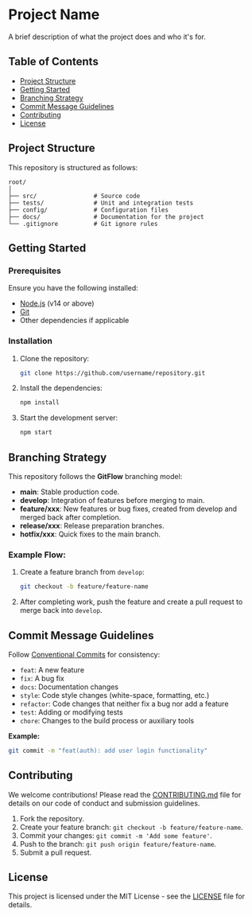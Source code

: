 # Project Name

A brief description of what the project does and who it's for.

## Table of Contents

- [Project Structure](#project-structure)
- [Getting Started](#getting-started)
- [Branching Strategy](#branching-strategy)
- [Commit Message Guidelines](#commit-message-guidelines)
- [Contributing](#contributing)
- [License](#license)

## Project Structure

This repository is structured as follows:

```
root/
│
├── src/                # Source code
├── tests/              # Unit and integration tests
├── config/             # Configuration files
├── docs/               # Documentation for the project
└── .gitignore          # Git ignore rules
```

## Getting Started

### Prerequisites

Ensure you have the following installed:

- [Node.js](https://nodejs.org/) (v14 or above)
- [Git](https://git-scm.com/)
- Other dependencies if applicable

### Installation

1. Clone the repository:
    ```bash
    git clone https://github.com/username/repository.git
    ```
   
2. Install the dependencies:
    ```bash
    npm install
    ```

3. Start the development server:
    ```bash
    npm start
    ```

## Branching Strategy

This repository follows the **GitFlow** branching model:

- **main**: Stable production code.
- **develop**: Integration of features before merging to main.
- **feature/xxx**: New features or bug fixes, created from develop and merged back after completion.
- **release/xxx**: Release preparation branches.
- **hotfix/xxx**: Quick fixes to the main branch.

### Example Flow:

1. Create a feature branch from `develop`:
   ```bash
   git checkout -b feature/feature-name
   ```

2. After completing work, push the feature and create a pull request to merge back into `develop`.

## Commit Message Guidelines

Follow [Conventional Commits](https://www.conventionalcommits.org/) for consistency:

- `feat`: A new feature
- `fix`: A bug fix
- `docs`: Documentation changes
- `style`: Code style changes (white-space, formatting, etc.)
- `refactor`: Code changes that neither fix a bug nor add a feature
- `test`: Adding or modifying tests
- `chore`: Changes to the build process or auxiliary tools

**Example:**

```bash
git commit -m "feat(auth): add user login functionality"
```

## Contributing

We welcome contributions! Please read the [CONTRIBUTING.md](CONTRIBUTING.md) file for details on our code of conduct and submission guidelines.

1. Fork the repository.
2. Create your feature branch: `git checkout -b feature/feature-name`.
3. Commit your changes: `git commit -m 'Add some feature'`.
4. Push to the branch: `git push origin feature/feature-name`.
5. Submit a pull request.

## License

This project is licensed under the MIT License - see the [LICENSE](LICENSE) file for details.
